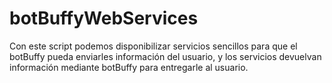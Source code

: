 # botBuffyWebServices
Con este script podemos disponibilizar servicios sencillos para que el botBuffy pueda enviarles información del usuario, y los servicios devuelvan información mediante botBuffy para entregarle al usuario.
